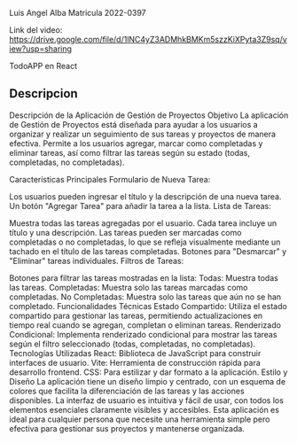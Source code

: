 




Luis Angel Alba Matricula 2022-0397

Link del video: https://drive.google.com/file/d/1lNC4yZ3ADMhkBMKm5szzKiXPyta3Z9sq/view?usp=sharing


TodoAPP en React

## Descripcion

Descripción de la Aplicación de Gestión de Proyectos
Objetivo
La aplicación de Gestión de Proyectos está diseñada para ayudar a los usuarios a organizar y realizar un seguimiento de sus tareas y proyectos de manera efectiva. Permite a los usuarios agregar, marcar como completadas y eliminar tareas, así como filtrar las tareas según su estado (todas, completadas, no completadas).

Características Principales
Formulario de Nueva Tarea:

Los usuarios pueden ingresar el título y la descripción de una nueva tarea.
Un botón "Agregar Tarea" para añadir la tarea a la lista.
Lista de Tareas:

Muestra todas las tareas agregadas por el usuario.
Cada tarea incluye un título y una descripción.
Las tareas pueden ser marcadas como completadas o no completadas, lo que se refleja visualmente mediante un tachado en el título de las tareas completadas.
Botones para "Desmarcar" y "Eliminar" tareas individuales.
Filtros de Tareas:

Botones para filtrar las tareas mostradas en la lista:
Todas: Muestra todas las tareas.
Completadas: Muestra solo las tareas marcadas como completadas.
No Completadas: Muestra solo las tareas que aún no se han completado.
Funcionalidades Técnicas
Estado Compartido: Utiliza el estado compartido para gestionar las tareas, permitiendo actualizaciones en tiempo real cuando se agregan, completan o eliminan tareas.
Renderizado Condicional: Implementa renderizado condicional para mostrar las tareas según el filtro seleccionado (todas, completadas, no completadas).
Tecnologías Utilizadas
React: Biblioteca de JavaScript para construir interfaces de usuario.
Vite: Herramienta de construcción rápida para desarrollo frontend.
CSS: Para estilizar y dar formato a la aplicación.
Estilo y Diseño
La aplicación tiene un diseño limpio y centrado, con un esquema de colores que facilita la diferenciación de las tareas y las acciones disponibles.
La interfaz de usuario es intuitiva y fácil de usar, con todos los elementos esenciales claramente visibles y accesibles.
Esta aplicación es ideal para cualquier persona que necesite una herramienta simple pero efectiva para gestionar sus proyectos y mantenerse organizada.
